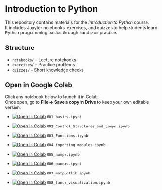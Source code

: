 # Introduction to Python

This repository contains materials for the *Introduction to Python* course.  
It includes Jupyter notebooks, exercises, and quizzes to help students learn Python programming basics through hands-on practice.

## Structure
- `notebooks/` – Lecture notebooks  
- `exercises/` – Practice problems  
- `quizzes/` – Short knowledge checks

##  Open in Google Colab

Click any notebook below to launch it in Colab.  
Once open, go to **File → Save a copy in Drive** to keep your own editable version.

- [![Open In Colab](https://colab.research.google.com/assets/colab-badge.svg)](https://colab.research.google.com/github/haboalr/python101/blob/main/notebooks/001_basics.ipynb) `001_basics.ipynb`

- [![Open In Colab](https://colab.research.google.com/assets/colab-badge.svg)](https://colab.research.google.com/github/haboalr/python101/blob/main/notebooks/002_Control_Structures_and_Loops.ipynb) `002_Control_Structures_and_Loops.ipynb`

- [![Open In Colab](https://colab.research.google.com/assets/colab-badge.svg)](https://colab.research.google.com/github/haboalr/python101/blob/main/notebooks/003_Functions.ipynb) `003_Functions.ipynb`

- [![Open In Colab](https://colab.research.google.com/assets/colab-badge.svg)](https://colab.research.google.com/github/haboalr/python101/blob/main/notebooks/004_importing_modules.ipynb) `004_importing_modules.ipynb`

- [![Open In Colab](https://colab.research.google.com/assets/colab-badge.svg)](https://colab.research.google.com/github/haboalr/python101/blob/main/notebooks/005_numpy.ipynb) `005_numpy.ipynb`

- [![Open In Colab](https://colab.research.google.com/assets/colab-badge.svg)](https://colab.research.google.com/github/haboalr/python101/blob/main/notebooks/006_pandas.ipynb) `006_pandas.ipynb`

- [![Open In Colab](https://colab.research.google.com/assets/colab-badge.svg)](https://colab.research.google.com/github/haboalr/python101/blob/main/notebooks/007_matplotlib.ipynb) `007_matplotlib.ipynb`

- [![Open In Colab](https://colab.research.google.com/assets/colab-badge.svg)](https://colab.research.google.com/github/haboalr/python101/blob/main/notebooks/008_fancy_visualization.ipynb) `008_fancy_visualization.ipynb`
